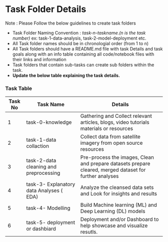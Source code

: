# Task Folder Details

Note : Please Follow the below guidelines to create task folders
- Task Folder Naming Convention : _task-n-taskname.(n is the task number)_  ex: task-1-data-analysis, task-2-model-deployment etc.
- All Task folder names should be in chronologial order (from 1 to n)
- All Task folders should have a README.md file with task Details and task goals along with an info table containing all code/notebook files with their links and information
- Task folders that contain sub-tasks can create sub folders within the task.
- __Update the below table explaining the task details.__

### Task Table

| Task No| Task Name | Details |
|-|-|-|
|1|task-0-knowledge       |   Gathering and Collect relevant articles, blogs, video tutorials materials or resources      |
|2|task-1-data collaction      |  Collect data from satellite imagery   from open source resources     |
|3|task-2-data cleaning and preprocessing        |  Pre-process the images, Clean and prepare datasets prepare cleared, merged dataset  for further analyses    |
|4|task-3- Explanatory data Analyses ( EDA)      |  Analyze the cleansed data sets and Look for insights and results       |
|5|task-4- Modelling  | Build Machine learning (ML) and Deep Learning (DL) models    |
|6|task-5- deployment or dashbiard|  Deployment and/or Dashboard to help showcase and visualize resutls.  |
